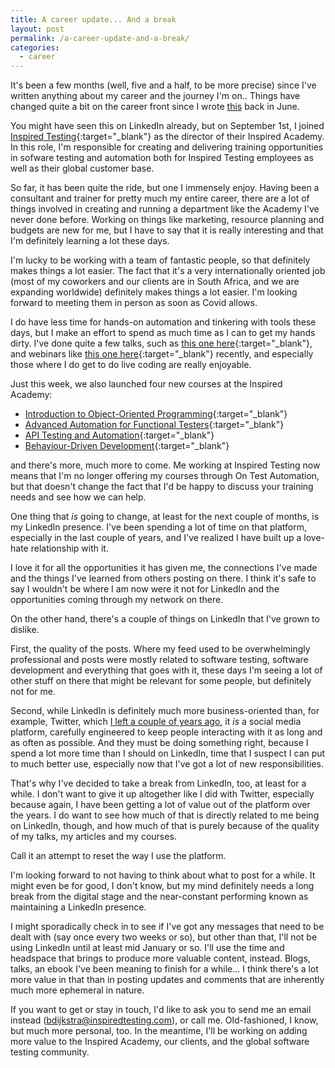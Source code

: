 ```yaml
---
title: A career update... And a break
layout: post
permalink: /a-career-update-and-a-break/
categories:
  - career
---
```

It's been a few months (well, five and a half, to be more precise) since I've written anything about my career and the journey I'm on.. Things have changed quite a bit on the career front since I wrote [this](/some-thoughts-on-freelancing-working-from-home-and-next-steps-in-my-career/) back in June.

You might have seen this on LinkedIn already, but on September 1st, I joined [Inspired Testing](https://www.inspiredtesting.com){:target="_blank"} as the director of their Inspired Academy. In this role, I'm responsible for creating and delivering training opportunities in sofware testing and automation both for Inspired Testing employees as well as their global customer base.

So far, it has been quite the ride, but one I immensely enjoy. Having been a consultant and trainer for pretty much my entire career, there are a lot of things involved in creating and running a department like the Academy I've never done before. Working on things like marketing, resource planning and budgets are new for me, but I have to say that it is really interesting and that I'm definitely learning a lot these days.

I'm lucky to be working with a team of fantastic people, so that definitely makes things a lot easier. The fact that it's a very internationally oriented job (most of my coworkers and our clients are in South Africa, and we are expanding worldwide) definitely makes things a lot easier. I'm looking forward to meeting them in person as soon as Covid allows.

I do have less time for hands-on automation and tinkering with tools these days, but I make an effort to spend as much time as I can to get my hands dirty. I've done quite a few talks, such as [this one here](https://huddle.eurostarsoftwaretesting.com/resources/test-automation/who-tests-the-tests-mutation-testing/){:target="_blank"}, and webinars like [this one here](https://www.youtube.com/watch?v=YeAWDfxqD7g){:target="_blank"} recently, and especially those where I do get to do live coding are really enjoyable.

Just this week, we also launched four new courses at the Inspired Academy:

* [Introduction to Object-Oriented Programming](https://www.inspiredtesting.com/academy/introduction-to-programming-course){:target="_blank"}
* [Advanced Automation for Functional Testers](https://www.inspiredtesting.com/academy/advanced-automation-testing-course){:target="_blank"}
* [API Testing and Automation](https://www.inspiredtesting.com/academy/api-testing-course){:target="_blank"}
* [Behaviour-Driven Development](https://www.inspiredtesting.com/academy/behaviour-driven-development-bdd-course){:target="_blank"}

and there's more, much more to come. Me working at Inspired Testing now means that I'm no longer offering my courses through On Test Automation, but that doesn't change the fact that I'd be happy to discuss your training needs and see how we can help.

One thing that _is_ going to change, at least for the next couple of months, is my LinkedIn presence. I've been spending a lot of time on that platform, especially in the last couple of years, and I've realized I have built up a love-hate relationship with it.

I love it for all the opportunities it has given me, the connections I've made and the things I've learned from others posting on there. I think it's safe to say I wouldn't be where I am now were it not for LinkedIn and the opportunities coming through my network on there.

On the other hand, there's a couple of things on LinkedIn that I've grown to dislike.

First, the quality of the posts. Where my feed used to be overwhelmingly professional and posts were mostly related to software testing, software development and everything that goes with it, these days I'm seeing a lot of other stuff on there that might be relevant for some people, but definitely not for me.

Second, while LinkedIn is definitely much more business-oriented than, for example, Twitter, which [I left a couple of years ago](/on-quitting-twitter-and-looking-forward/), it _is_ a social media platform, carefully engineered to keep people interacting with it as long and as often as possible. And they must be doing something right, because I spend a lot more time than I should on LinkedIn, time that I suspect I can put to much better use, especially now that I've got a lot of new responsibilities.

That's why I've decided to take a break from LinkedIn, too, at least for a while. I don't want to give it up altogether like I did with Twitter, especially because again, I have been getting a lot of value out of the platform over the years. I do want to see how much of that is directly related to me being on LinkedIn, though, and how much of that is purely because of the quality of my talks, my articles and my courses.

Call it an attempt to reset the way I use the platform.

I'm looking forward to not having to think about what to post for a while. It might even be for good, I don't know, but my mind definitely needs a long break from the digital stage and the near-constant performing known as maintaining a LinkedIn presence.

I might sporadically check in to see if I've got any messages that need to be dealt with (say once every two weeks or so), but other than that, I'll not be using LinkedIn until at least mid January or so. I'll use the time and headspace that brings to produce more valuable content, instead. Blogs, talks, an ebook I've been meaning to finish for a while... I think there's a lot more value in that than in posting updates and comments that are inherently much more ephemeral in nature.

If you want to get or stay in touch, I'd like to ask you to send me an email instead (bdijkstra@inspiredtesting.com), or call me. Old-fashioned, I know, but much more personal, too. In the meantime, I'll be working on adding more value to the Inspired Academy, our clients, and the global software testing community.
